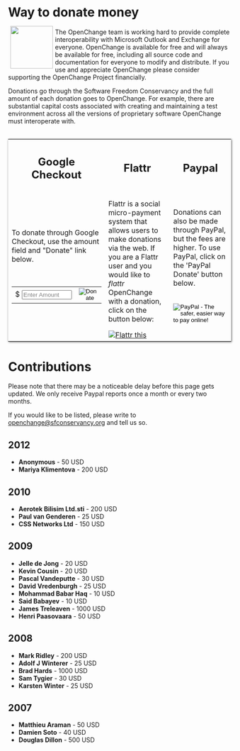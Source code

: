 # Way to donate money #


<img border="0" width="96" height="96" style="border: 0pt none; margin: -5px 5px 5px; float: left;" alt="" src="/images/openchange_donation.png" />The OpenChange team is working hard to provide complete interoperability with Microsoft Outlook and Exchange for everyone. OpenChange is available for free and will always be available for free, including all source code and documentation for everyone to modify and distribute. If you use and appreciate OpenChange please consider supporting the OpenChange Project financially.

Donations go through the Software Freedom Conservancy and the full amount of each donation goes to OpenChange. For example, there are substantial capital costs associated with creating and maintaining a test environment across all the versions of proprietary software OpenChange must interoperate with.

<div align="center">
<table width="80%" style="margin-top:2em;margin-bottom:2em;border:none;box-shadow: 1px 1px 4px #555;">
<tr>
<td width="34%" align="center"><h2>Google Checkout</h2></td>
<td width="33%" align="center"><h2>Flattr</h2></td>
<td width="33%" align="center"><h2>Paypal</h2></td>
</tr>
<tr>
<td>
<p>To donate through Google Checkout, use the amount
field and "Donate" link below.</p>
<br/>
<script type="text/javascript"> 
function validateAmount(amount){
        if(amount.value.match( /^[0-9]+(\.([0-9]+))?$/)){
                return true;
        }else{
                alert('You must enter a valid donation.');
                amount.focus();
                return false;
        }
}
</script>
<form action="https://checkout.google.com/cws/v2/Donations/622836985124940/checkoutForm" id="BB_BuyButtonForm" method="post" name="BB_BuyButtonForm" onSubmit="return validateAmount(this.item_price_1)" target="_top">
    <input name="item_name_1" type="hidden" value="OpenChange Donation via Software Freedom Conseravncy"/>
    <input name="item_description_1" type="hidden" value="A charitable donation to the Software Freedom Conservancy earmarked for the OpenChange project."/>
    <input name="item_quantity_1" type="hidden" value="1"/>
    <input name="item_currency_1" type="hidden" value="USD"/>
    <input name="item_is_modifiable_1" type="hidden" value="true"/>
    <input name="item_min_price_1" type="hidden" value="10.0"/>
    <input name="item_max_price_1" type="hidden" value="25000.0"/>
    <input name="_charset_" type="hidden" value="utf-8"/>
    <table cellpadding="5" cellspacing="0" width="1%">
        <tr>
            <td align="right" nowrap="nowrap" width="1%">&#x24; <input id="item_price_1" name="item_price_1" onfocus="this.style.color='black'; this.value='';" size="11" style="color:grey;" type="text" value="Enter Amount"/>
            </td>
            <td align="left" width="1%">
                <input alt="Donate" src="https://checkout.google.com/buttons/donateNow.gif?merchant_id=622836985124940&amp;w=115&amp;h=50&amp;style=white&amp;variant=text&amp;loc=en_US" type="image"/>
            </td>
        </tr>
    </table>
</form>
</td>

<td>
<p>Flattr is a social micro-payment system that allows users to make
donations via the web. If you are a Flattr user and you would like to
<i>flattr</i> OpenChange with a donation, click on the button
below:</p>
<a href="https://flattr.com/thing/1033299/OpenChange-portable-Open-Source-implementation-of-Microsoft-Exchange-server-and-Exchange-protocols" target="_blank">
<img src="http://api.flattr.com/button/flattr-badge-large.png" alt="Flattr this" title="Flattr this" border="0" />
</a>
</td>

<td>
<p>Donations can also be made through PayPal, but the fees are higher. To
use PayPal, click on the 'PayPal Donate' button below.</p>
<br/>
<form action="https://www.paypal.com/cgi-bin/webscr" method="post">
<input type="hidden" name="cmd" value="_s-xclick">
<input type="hidden" name="hosted_button_id" value="SRDC3FFAC5XH2">
<input type="image" src="https://www.paypalobjects.com/en_US/i/btn/btn_donateCC_LG.gif" border="0" name="submit" alt="PayPal - The safer, easier way to pay online!">
<img alt="" border="0" src="https://www.paypalobjects.com/en_US/i/scr/pixel.gif" width="1" height="1">
</form>
</td>
</tr>
</table>
</div>

# Contributions #

Please note that there may be a noticeable delay before this page gets
updated. We only receive Paypal reports once a month or every two
months.

If you would like to be listed, please write to
[<openchange@sfconservancy.org>](mailto:openchange@sfconservancy.org)
and tell us so.

## 2012 ##

+ **Anonymous** - 50 USD
+ **Mariya Klimentova** - 200 USD

## 2010 ##

+ **Aerotek Bilisim Ltd.sti** - 200 USD
+ **Paul van Genderen** - 25 USD
+ **CSS Networks Ltd** - 150 USD

## 2009 ##

+ **Jelle de Jong** - 20 USD
+ **Kevin Cousin** - 20 USD
+ **Pascal Vandeputte** - 30 USD
+ **David Vredenburgh** - 25 USD
+ **Mohammad Babar Haq** - 10 USD
+ **Said Babayev** - 10 USD
+ **James Treleaven** - 1000 USD
+ **Henri Paasovaara** - 50 USD

## 2008 ##

+ **Mark Ridley** - 200 USD
+ **Adolf J Winterer** - 25 USD
+ **Brad Hards** - 1000 USD
+ **Sam Tygier** - 30 USD
+ **Karsten Winter** - 25 USD

## 2007 ##

+ **Matthieu Araman** - 50 USD
+ **Damien Soto** - 40 USD
+ **Douglas Dillon** - 500 USD